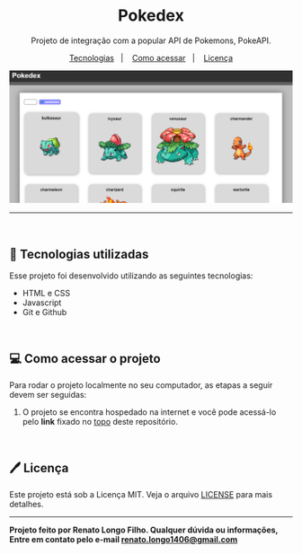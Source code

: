 <h1  align="center"> Pokedex </h1>
<p align="center">Projeto de integração com a popular API de Pokemons, PokeAPI.</p>

<p align="center"> 
<a href="#-tecnologias-utilizadas">Tecnologias</a>&nbsp;&nbsp;&nbsp;|&nbsp;&nbsp;&nbsp;
<a href="#-como-acessar-o-projeto">Como acessar</a>&nbsp;&nbsp;&nbsp;|&nbsp;&nbsp;&nbsp;
 <a href="#%EF%B8%8F-licença">Licença</a>
</p>

<div align="center"> <img width="800" src="./.github/example_img.png"> </div>

---
&nbsp;
## 🚀 Tecnologias utilizadas
Esse projeto foi desenvolvido utilizando as seguintes tecnologias:

- HTML e CSS
- Javascript
- Git e Github

&nbsp;
## 💻 Como acessar o projeto
Para rodar o projeto localmente no seu computador, as etapas a seguir devem ser seguidas:

1. O projeto se encontra hospedado na internet e você pode acessá-lo pelo **link** fixado no [topo](#-pokedex-) deste repositório.

&nbsp;
## 🖊️ Licença
Este projeto está sob a Licença MIT. Veja o arquivo [LICENSE](LICENSE) para mais detalhes.

---
**Projeto feito por Renato Longo Filho. Qualquer dúvida ou informações, Entre em contato pelo e-mail renato.longo1406@gmail.com**
